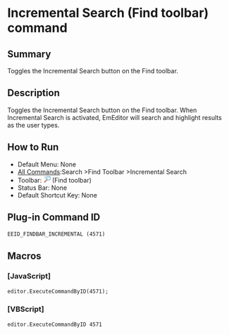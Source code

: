# Incremental Search (Find toolbar) command

## Summary

Toggles the Incremental Search button on the Find toolbar.

## Description

Toggles the Incremental Search button on the Find toolbar. When Incremental Search is activated, EmEditor will search and highlight results as the user types.

## How to Run

- Default Menu: None
- [All Commands](../tools/all_commands):Search
\>Find Toolbar \>Incremental Search
- Toolbar: ![](../../images/find_incremental.png) (Find toolbar)
- Status Bar: None
- Default Shortcut Key: None

## Plug-in Command ID

```
EEID_FINDBAR_INCREMENTAL (4571)
```

## Macros

### \[JavaScript\]

```
editor.ExecuteCommandByID(4571);
```

### \[VBScript\]

```
editor.ExecuteCommandByID 4571
```
